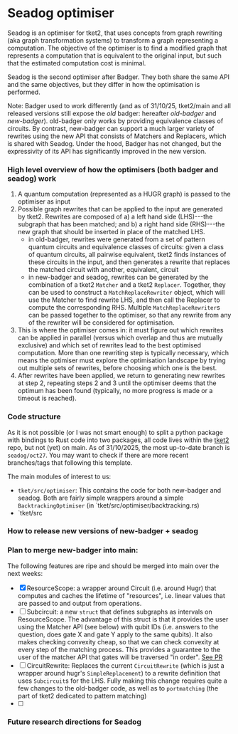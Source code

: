 # Seadog optimiser

Seadog is an optimiser for tket2, that uses concepts from graph rewriting (aka graph transformation systems) to transform a graph representing a computation. The objective of the optimiser is to find a modified graph that represents a computation that is equivalent to the original input, but such that the estimated computation cost is minimal.

Seadog is the second optimiser after Badger. They both share the same API and
the same objectives, but they differ in how the optimisation is performed.

Note: Badger used to work differently (and as of 31/10/25, tket2/main and all released versions still expose the _old_ badger: hereafter _old-badger_ and _new-badger_). old-badger only works by providing equivalence classes of circuits. By contrast, new-badger can support a much larger variety of rewrites using the new API that consists of Matchers and Replacers, which is shared with Seadog. Under the hood, Badger has not changed, but the expressivity of its API has significantly improved in the new version.

### High level overview of how the optimisers (both badger and seadog) work

1. A quantum computation (represented as a HUGR graph) is passed to the optimiser as input
2. Possible graph rewrites that can be applied to the input are generated by tket2. Rewrites are composed of a) a left hand side (LHS)---the subgraph that has been matched; and b) a right hand side (RHS)---the new graph that should be inserted in place of the matched LHS.
   - in old-badger, rewrites were generated from a set of pattern quantum circuits and equivalence classes of circuits: given a class of quantum circuits, all pairwise equivalent, tket2 finds instances of these circuits in the input, and then generates a rewrite that replaces the matched circuit with another, equivalent, circuit
   - in new-badger and seadog, rewrites can be generated by the combination of a tket2 `Matcher` and a tket2 `Replacer`. Together, they can be used to construct a `MatchReplaceRewriter` object, which will use the Matcher to find rewrite LHS, and then call the Replacer to compute the corresponding RHS. Multiple `MatchReplaceRewriter`s can be passed together to the optimiser, so that any rewrite from any of the rewriter will be considered for optimisation.
3. This is where the optimiser comes in: it must figure out which rewrites can be applied in parallel (versus which overlap and thus are mutually exclusive) and which set of rewrites lead to the best optimised computation. More than one rewriting step is typically necessary, which means the optimiser must explore the optimisation landscape by trying out multiple sets of rewrites, before choosing which one is the best.
4. After rewrites have been applied, we return to generating new rewrites at step 2, repeating steps 2 and 3 until the optimiser deems that the optimum has been found (typically, no more progress is made or a timeout is reached).

### Code structure

As it is not possible (or I was not smart enough) to split a python package with bindings to Rust code into two packages, all code lives within the [tket2](https://github.com/CQCL/tket2) repo, but not (yet) on main. As of 31/10/2025, the most up-to-date branch is `seadog/oct27`. You may want to check if there are more recent branches/tags that following this template.

 The main modules of interest to us:

- `tket/src/optimiser`: This contains the code for both new-badger and seadog. Both are fairly simple wrappers around a simple `BacktrackingOptimiser` (in `tket/src/optimiser/backtracking.rs)
- `tket/src

### How to release new versions of new-badger + seadog


### Plan to merge new-badger into main:

The following features are ripe and should be merged into main over the next weeks:

- [x] ResourceScope: a wrapper around Circuit (i.e. around Hugr) that computes and caches the lifetime of "resources", i.e. linear values that are passed to and output from operations.
- [ ] Subcircuit: a new `struct` that defines subgraphs as intervals on ResourceScope. The advantage of this struct is that it provides the user using the Matcher API (see below) with qubit IDs (i.e. answers to the question, does gate X and gate Y apply to the same qubits). It also makes checking convexity cheap, so that we can check convexity at every step of the matching process. This provides a guarantee to the user of the matcher API that gates will be traversed "in order". [See PR](https://github.com/CQCL/tket2/pull/1054)
- [ ] CircuitRewrite: Replaces the current `CircuitRewrite` (which is just a wrapper around hugr's `SimpleReplacement`) to a rewrite definition that uses `Subcircuit`s for the LHS. Fully making this change requires quite a few changes to the old-badger code, as well as to `portmatching` (the part of tket2 dedicated to pattern matching)
- [ ] 


### Future research directions for Seadog
